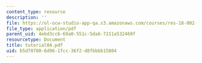 ```yaml
---
content_type: resource
description: ''
file: https://ol-ocw-studio-app-qa.s3.amazonaws.com/courses/res-18-002-introduction-to-matlab-spring-2008/b5d707806d961fcc36f2d8fbbbb15804_tutorial04.pdf
file_type: application/pdf
parent_uid: 4ebd3cc6-69a0-551c-5da6-7211a532469f
resourcetype: Document
title: tutorial04.pdf
uid: b5d70780-6d96-1fcc-36f2-d8fbbbb15804
---
```

